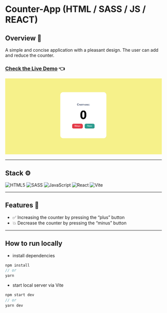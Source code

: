# Counter-App (HTML / SASS / JS / REACT)

## Overview 🌟
A simple and concise application with a pleasant design. The user can add and reduce the counter.

### [Check the Live Demo](https://subbotinroman.github.io/CounterApp-React.JS/) 👈

<img alt="ToDo-List preview" src="public/preview.png">

***
## Stack ⚙️

![HTML5](https://img.shields.io/badge/html5-%23E34F26.svg?style=for-the-badge&logo=html5&logoColor=white)
![SASS](https://img.shields.io/badge/SASS-hotpink.svg?style=for-the-badge&logo=SASS&logoColor=white)
![JavaScript](https://img.shields.io/badge/JavaScript-323330?style=for-the-badge&logo=javascript&logoColor=F7DF1E)
![React](https://img.shields.io/badge/react-%2320232a.svg?style=for-the-badge&logo=react&logoColor=%2361DAFB)
![Vite](https://img.shields.io/badge/vite-%23646CFF.svg?style=for-the-badge&logo=vite&logoColor=white)

***
## Features 🚀

- ✅ Increasing the counter by pressing the “plus” button
- 💥 Decrease the counter by pressing the “minus” button
***
## How to run locally

* install dependencies
```js
npm install
// or
yarn
```
* start local server via Vite
```js
npm start dev
// or
yarn dev
```



